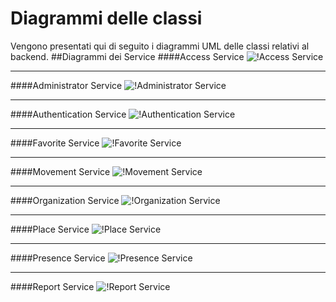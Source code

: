 # Diagrammi delle classi
Vengono presentati qui di seguito i diagrammi UML delle classi relativi al backend.
##Diagrammi dei Service 
####Access Service
![!Access Service](/immagini/Backend/Classi/AccessService.png)
___
####Administrator Service
![!Administrator Service](/immagini/Backend/Classi/AdministratorService.png)
___
####Authentication Service
![!Authentication Service](/immagini/Backend/Classi/AuthenticationService.png)
___
####Favorite Service
![!Favorite Service](/immagini/Backend/Classi/FavoriteService.png)
___
####Movement Service
![!Movement Service](/immagini/Backend/Classi/MovementService.png)
___
####Organization Service
![!Organization Service](/immagini/Backend/Classi/OrganizationService.png)
___
####Place Service
![!Place Service](/immagini/Backend/Classi/PlaceService.png)
___
####Presence Service
![!Presence Service](/immagini/Backend/Classi/PresenceService.png)
___
####Report Service
![!Report Service](/immagini/Backend/Classi/ReportService.png)